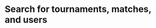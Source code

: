 #  Search for tournaments, matches, and users

<api-endpoint openapi-path="../../../api-specs/swagger-otr-api.json" method="GET" endpoint="/api/v1/search"/>
